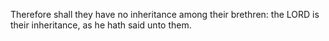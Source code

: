 Therefore shall they have no inheritance among their brethren: the LORD is their inheritance, as he hath said unto them.
